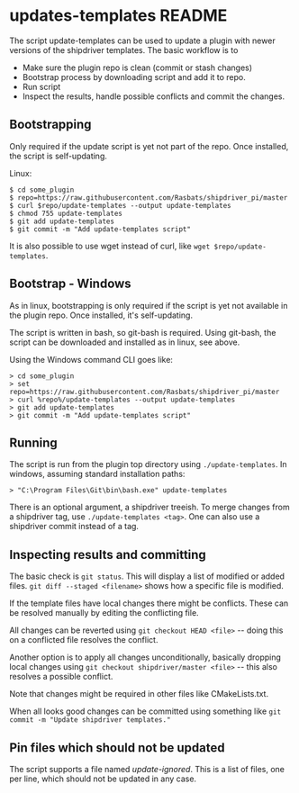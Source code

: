 updates-templates README
========================

The script update-templates can be used to update a plugin with
newer versions of the shipdriver templates. The basic workflow
is to

  - Make sure the plugin repo is clean (commit or stash changes)
  - Bootstrap process by downloading script and add it to repo.
  - Run script
  - Inspect the results, handle possible conflicts and commit the
    changes.


Bootstrapping
-------------
Only required if the update script is yet not part of the repo. Once
installed, the script is self-updating.

Linux:

    $ cd some_plugin
    $ repo=https://raw.githubusercontent.com/Rasbats/shipdriver_pi/master
    $ curl $repo/update-templates --output update-templates
    $ chmod 755 update-templates
    $ git add update-templates
    $ git commit -m "Add update-templates script"

It is also possible to use wget instead of curl, like
`wget $repo/update-templates`.


Bootstrap - Windows
-------------------

As in linux, bootstrapping is only required if the script is yet not
available in the plugin repo. Once installed, it's self-updating.

The script is written in bash, so git-bash is required. Using git-bash, the
script can be downloaded and installed as in linux, see above.

Using the Windows command CLI goes like:

    > cd some_plugin
    > set repo=https://raw.githubusercontent.com/Rasbats/shipdriver_pi/master
    > curl %repo%/update-templates --output update-templates
    > git add update-templates
    > git commit -m "Add update-templates script"


Running
-------

The script is run from the plugin top directory using
`./update-templates`. In windows, assuming standard installation paths:

    > "C:\Program Files\Git\bin\bash.exe" update-templates

There is an optional argument, a shipdriver treeish. To merge changes
from a shipdriver tag, use `./update-templates <tag>`. One can
also use a shipdriver commit instead of a tag.


Inspecting results and committing
---------------------------------

The basic check is `git status`. This will display a list of modified or
added files. `git diff --staged <filename>` shows how a specific file is
modified.

If the template files have local changes there might be conflicts. These
can be resolved manually by editing the conflicting file.

All changes can be reverted using `git checkout HEAD <file>` -- doing this
on a conflicted file resolves the conflict.

Another option is to apply all changes unconditionally, basically dropping
local changes using `git checkout shipdriver/master <file>` -- this also
resolves a possible conflict.

Note that changes might be required in other files like CMakeLists.txt.

When all looks good changes can be committed using something like
`git commit -m "Update shipdriver templates."`



Pin files which should not be updated
-------------------------------------

The script supports a file named *update-ignored*. This is a list of files,
one per line, which should not be updated in any case.
